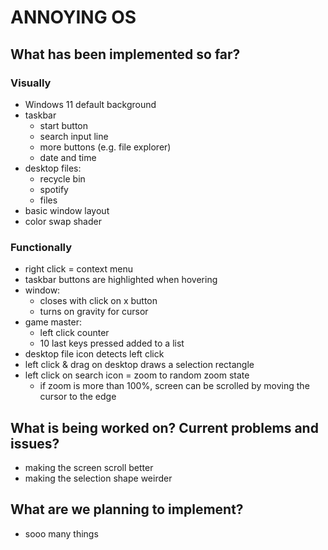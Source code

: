 # ANNOYING OS

## What has been implemented so far?

### Visually
- Windows 11 default background
- taskbar
	- start button
	- search input line
	- more buttons (e.g. file explorer)
	- date and time
- desktop files:
	- recycle bin
	- spotify
	- files
- basic window layout
- color swap shader
### Functionally
- right click = context menu
- taskbar buttons are highlighted when hovering
- window:
	- closes with click on x button
	- turns on gravity for cursor
- game master:
	- left click counter
	- 10 last keys pressed added to a list
- desktop file icon detects left click
- left click & drag on desktop draws a selection rectangle
- left click on search icon = zoom to random zoom state
	- if zoom is more than 100%, screen can be scrolled by moving the cursor to the edge

## What is being worked on? Current problems and issues?
- making the screen scroll better
- making the selection shape weirder

## What are we planning to implement?
- sooo many things
